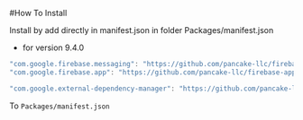 #How To Install

Install by add directly in manifest.json in folder Packages/manifest.json


- for version 9.4.0
```csharp
"com.google.firebase.messaging": "https://github.com/pancake-llc/firebase-messaging.git?path=Assets/_Root#9.4.0",
"com.google.firebase.app": "https://github.com/pancake-llc/firebase-app.git?path=Assets/_Root#9.4.0",

"com.google.external-dependency-manager": "https://github.com/pancake-llc/external-dependency-manager.git?path=Assets/_Root#1.2.172",
```

To `Packages/manifest.json`
